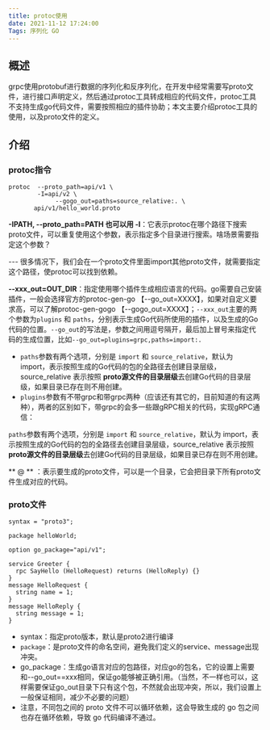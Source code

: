 ```yaml
---
title: protoc使用
date: 2021-11-12 17:24:00
Tags: 序列化 GO
---
```


## 概述

grpc使用protobuf进行数据的序列化和反序列化，在开发中经常需要写proto文件，进行接口声明定义，然后通过protoc工具转成相应的代码文件，protoc工具不支持生成go代码文件，需要按照相应的插件协助；本文主要介绍protoc工具的使用，以及proto文件的定义。

## 介绍

### protoc指令

```
protoc	--proto_path=api/v1 \
        -I=api/v2 \
			 --gogo_out=paths=source_relative:. \
       api/v1/hello_world.proto
```

 **-IPATH, --proto_path=PATH 也可以用 -I**：它表示protoc在哪个路径下搜索proto文件，可以重复使用这个参数，表示指定多个目录进行搜索。啥场景需要指定这个参数？

--- 很多情况下，我们会在一个proto文件里面import其他proto文件，就需要指定这个路径，使protoc可以找到依赖。

**--xxx_out=OUT_DIR**：指定使用哪个插件生成相应语言的代码。go需要自己安装插件，一般会选择官方的protoc-gen-go 【--go_out=XXXX】，如果对自定义要求高，可以了解protoc-gen-gogo 【--gogo_out=XXXX】；`--xxx_out`主要的两个参数为`plugins` 和 `paths`，分别表示生成Go代码所使用的插件，以及生成的Go代码的位置。`--go_out`的写法是，参数之间用逗号隔开，最后加上冒号来指定代码的生成位置，比如`--go_out=plugins=grpc,paths=import:.`

- `paths`参数有两个选项，分别是 `import` 和 `source_relative`，默认为 import，表示按照生成的Go代码的包的全路径去创建目录层级，source_relative 表示按照 **proto源文件的目录层级**去创建Go代码的目录层级，如果目录已存在则不用创建。
- ​	`plugins`参数有不带grpc和带grpc两种（应该还有其它的，目前知道的有这两种），两者的区别如下，带grpc的会多一些跟gRPC相关的代码，实现gRPC通信：

`paths`参数有两个选项，分别是 `import` 和 `source_relative`，默认为 import，表示按照生成的Go代码的包的全路径去创建目录层级，source_relative 表示按照 **proto源文件的目录层级**去创建Go代码的目录层级，如果目录已存在则不用创建。

  **  @<filename> ** ：表示要生成的proto文件，可以是一个目录，它会把目录下所有proto文件生成对应的代码。

### proto文件

```
syntax = "proto3";

package helloWorld;

option go_package="api/v1";

service Greeter {
  rpc SayHello (HelloRequest) returns (HelloReply) {}
}
message HelloRequest {
  string name = 1;
}
message HelloReply {
  string message = 1;
}
```

- syntax：指定proto版本，默认是proto2进行编译
- `package`：是proto文件的命名空间，避免我们定义的service、message出现冲突。
- go_package：生成go语言对应的包路径，对应go的包名，它的设置上需要和--go_out==xxx相同，保证go能够被正确引用。（当然，不一样也可以，这样需要保证go_out目录下只有这个包，不然就会出现冲突，所以，我们设置上一般保证相同，减少不必要的问题）
- 注意，不同包之间的 proto 文件不可以循环依赖，这会导致生成的 go 包之间也存在循环依赖，导致 go 代码编译不通过。

